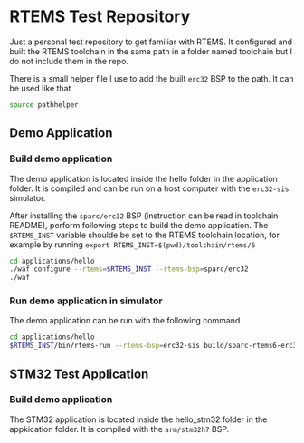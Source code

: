 # RTEMS Test Repository

Just a personal test repository to get familiar with RTEMS.
It configured and built the RTEMS toolchain in the same path in
a folder named toolchain but I do not include them in the repo. 

There is a small helper file I use to add the built `erc32` BSP
to the path. It can be used like that

```sh
source pathhelper
```

## Demo Application

### Build demo application

The demo application is located inside the hello folder in the application folder.
It is compiled and can be run on a host computer with the `erc32-sis` simulator.

After installing the `sparc/erc32` BSP (instruction can be read in toolchain README), perform following steps to build the demo application.
The `$RTEMS_INST` variable shoulde be set to the RTEMS toolchain location, for example by running `export RTEMS_INST=$(pwd)/toolchain/rtems/6`

```sh
cd applications/hello
./waf configure --rtems=$RTEMS_INST --rtems-bsp=sparc/erc32
./waf
```

### Run demo application in simulator

The demo application can be run with the following command

```sh
cd applications/hello
$RTEMS_INST/bin/rtems-run --rtems-bsp=erc32-sis build/sparc-rtems6-erc32/hello.exe
```

## STM32 Test Application

### Build demo application

The STM32 application is located inside the hello_stm32 folder in the appkication folder. It is compiled with the `arm/stm32h7` BSP.

